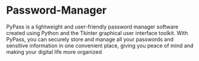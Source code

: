 # Password-Manager
PyPass is a lightweight and user-friendly password manager software created using Python and the Tkinter graphical user interface toolkit. With PyPass, you can securely store and manage all your passwords and sensitive information in one convenient place, giving you peace of mind and making your digital life more organized
